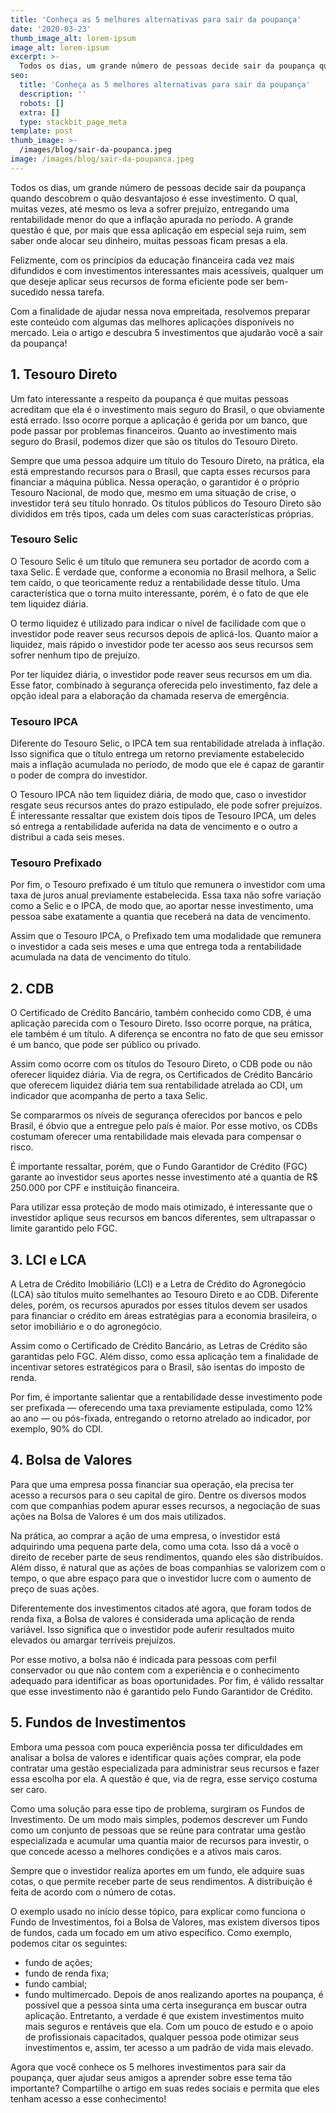 ```yaml
---
title: 'Conheça as 5 melhores alternativas para sair da poupança'
date: '2020-03-23'
thumb_image_alt: lorem-ipsum
image_alt: lorem-ipsum
excerpt: >-
  Todos os dias, um grande número de pessoas decide sair da poupança quando descobrem o quão desvantajoso é esse investimento. O qual, muitas vezes, até mesmo os leva a sofrer prejuízo, entregando uma rentabilidade menor do que a inflação apurada no período. A grande questão é que, por mais que essa aplicação em especial seja ruim, sem saber onde alocar seu dinheiro, muitas pessoas ficam presas a ela.
seo:
  title: 'Conheça as 5 melhores alternativas para sair da poupança'
  description: ''
  robots: []
  extra: []
  type: stackbit_page_meta
template: post
thumb_image: >-
  /images/blog/sair-da-poupanca.jpeg
image: /images/blog/sair-da-poupanca.jpeg
---
```

Todos os dias, um grande número de pessoas decide sair da poupança quando descobrem o quão desvantajoso é esse investimento. O qual, muitas vezes, até mesmo os leva a sofrer prejuízo, entregando uma rentabilidade menor do que a inflação apurada no período. A grande questão é que, por mais que essa aplicação em especial seja ruim, sem saber onde alocar seu dinheiro, muitas pessoas ficam presas a ela.

Felizmente, com os princípios da educação financeira cada vez mais difundidos e com investimentos interessantes mais acessíveis, qualquer um que deseje aplicar seus recursos de forma eficiente pode ser bem-sucedido nessa tarefa.

Com a finalidade de ajudar nessa nova empreitada, resolvemos preparar este conteúdo com algumas das melhores aplicações disponíveis no mercado. Leia o artigo e descubra 5 investimentos que ajudarão você a sair da poupança!

## 1. Tesouro Direto
Um fato interessante a respeito da poupança é que muitas pessoas acreditam que ela é o investimento mais seguro do Brasil, o que obviamente está errado. Isso ocorre porque a aplicação é gerida por um banco, que pode passar por problemas financeiros. Quanto ao investimento mais seguro do Brasil, podemos dizer que são os títulos do Tesouro Direto.

Sempre que uma pessoa adquire um título do Tesouro Direto, na prática, ela está emprestando recursos para o Brasil, que capta esses recursos para financiar a máquina pública. Nessa operação, o garantidor é o próprio Tesouro Nacional, de modo que, mesmo em uma situação de crise, o investidor terá seu título honrado. Os títulos públicos do Tesouro Direto são divididos em três tipos, cada um deles com suas características próprias.

### Tesouro Selic
O Tesouro Selic é um título que remunera seu portador de acordo com a taxa Selic. É verdade que, conforme a economia no Brasil melhora, a Selic tem caído, o que teoricamente reduz a rentabilidade desse título. Uma característica que o torna muito interessante, porém, é o fato de que ele tem liquidez diária.

O termo liquidez é utilizado para indicar o nível de facilidade com que o investidor pode reaver seus recursos depois de aplicá-los. Quanto maior a liquidez, mais rápido o investidor pode ter acesso aos seus recursos sem sofrer nenhum tipo de prejuízo.

Por ter liquidez diária, o investidor pode reaver seus recursos em um dia. Esse fator, combinado à segurança oferecida pelo investimento, faz dele a opção ideal para a elaboração da chamada reserva de emergência.

### Tesouro IPCA
Diferente do Tesouro Selic, o IPCA tem sua rentabilidade atrelada à inflação. Isso significa que o título entrega um retorno previamente estabelecido mais a inflação acumulada no período, de modo que ele é capaz de garantir o poder de compra do investidor.

O Tesouro IPCA não tem liquidez diária, de modo que, caso o investidor resgate seus recursos antes do prazo estipulado, ele pode sofrer prejuízos. É interessante ressaltar que existem dois tipos de Tesouro IPCA, um deles só entrega a rentabilidade auferida na data de vencimento e o outro a distribui a cada seis meses.

### Tesouro Prefixado
Por fim, o Tesouro prefixado é um título que remunera o investidor com uma taxa de juros anual previamente estabelecida. Essa taxa não sofre variação como a Selic e o IPCA, de modo que, ao aportar nesse investimento, uma pessoa sabe exatamente a quantia que receberá na data de vencimento.

Assim que o Tesouro IPCA, o Prefixado tem uma modalidade que remunera o investidor a cada seis meses e uma que entrega toda a rentabilidade acumulada na data de vencimento do título.

## 2. CDB
O Certificado de Crédito Bancário, também conhecido como CDB, é uma aplicação parecida com o Tesouro Direto. Isso ocorre porque, na prática, ele também é um título. A diferença se encontra no fato de que seu emissor é um banco, que pode ser público ou privado.

Assim como ocorre com os títulos do Tesouro Direto, o CDB pode ou não oferecer liquidez diária. Via de regra, os Certificados de Crédito Bancário que oferecem liquidez diária tem sua rentabilidade atrelada ao CDI, um indicador que acompanha de perto a taxa Selic.

Se compararmos os níveis de segurança oferecidos por bancos e pelo Brasil, é óbvio que a entregue pelo país é maior. Por esse motivo, os CDBs costumam oferecer uma rentabilidade mais elevada para compensar o risco.

É importante ressaltar, porém, que o Fundo Garantidor de Crédito (FGC) garante ao investidor seus aportes nesse investimento até a quantia de R$ 250.000 por CPF e instituição financeira.

Para utilizar essa proteção de modo mais otimizado, é interessante que o investidor aplique seus recursos em bancos diferentes, sem ultrapassar o limite garantido pelo FGC.

## 3. LCI e LCA
A Letra de Crédito Imobiliário (LCI) e a Letra de Crédito do Agronegócio (LCA) são títulos muito semelhantes ao Tesouro Direto e ao CDB. Diferente deles, porém, os recursos apurados por esses títulos devem ser usados para financiar o crédito em áreas estratégias para a economia brasileira, o setor imobiliário e o do agronegócio.

Assim como o Certificado de Crédito Bancário, as Letras de Crédito são garantidas pelo FGC. Além disso, como essa aplicação tem a finalidade de incentivar setores estratégicos para o Brasil, são isentas do imposto de renda.

Por fim, é importante salientar que a rentabilidade desse investimento pode ser prefixada — oferecendo uma taxa previamente estipulada, como 12% ao ano — ou pós-fixada, entregando o retorno atrelado ao indicador, por exemplo, 90% do CDI.

## 4. Bolsa de Valores
Para que uma empresa possa financiar sua operação, ela precisa ter acesso a recursos para o seu capital de giro. Dentre os diversos modos com que companhias podem apurar esses recursos, a negociação de suas ações na Bolsa de Valores é um dos mais utilizados.

Na prática, ao comprar a ação de uma empresa, o investidor está adquirindo uma pequena parte dela, como uma cota. Isso dá a você o direito de receber parte de seus rendimentos, quando eles são distribuídos. Além disso, é natural que as ações de boas companhias se valorizem com o tempo, o que abre espaço para que o investidor lucre com o aumento de preço de suas ações.

Diferentemente dos investimentos citados até agora, que foram todos de renda fixa, a Bolsa de valores é considerada uma aplicação de renda variável. Isso significa que o investidor pode auferir resultados muito elevados ou amargar terríveis prejuízos.

Por esse motivo, a bolsa não é indicada para pessoas com perfil conservador ou que não contem com a experiência e o conhecimento adequado para identificar as boas oportunidades. Por fim, é válido ressaltar que esse investimento não é garantido pelo Fundo Garantidor de Crédito.

## 5. Fundos de Investimentos
Embora uma pessoa com pouca experiência possa ter dificuldades em analisar a bolsa de valores e identificar quais ações comprar, ela pode contratar uma gestão especializada para administrar seus recursos e fazer essa escolha por ela. A questão é que, via de regra, esse serviço costuma ser caro.

Como uma solução para esse tipo de problema, surgiram os Fundos de Investimento. De um modo mais simples, podemos descrever um Fundo como um conjunto de pessoas que se reúne para contratar uma gestão especializada e acumular uma quantia maior de recursos para investir, o que concede acesso a melhores condições e a ativos mais caros.

Sempre que o investidor realiza aportes em um fundo, ele adquire suas cotas, o que permite receber parte de seus rendimentos. A distribuição é feita de acordo com o número de cotas.

O exemplo usado no início desse tópico, para explicar como funciona o Fundo de Investimentos, foi a Bolsa de Valores, mas existem diversos tipos de fundos, cada um focado em um ativo específico. Como exemplo, podemos citar os seguintes:

*  fundo de ações;
*  fundo de renda fixa;
*  fundo cambial;
*  fundo multimercado.
Depois de anos realizando aportes na poupança, é possível que a pessoa sinta uma certa insegurança em buscar outra aplicação. Entretanto, a verdade é que existem investimentos muito mais seguros e rentáveis que ela. Com um pouco de estudo e o apoio de profissionais capacitados, qualquer pessoa pode otimizar seus investimentos e, assim, ter acesso a um padrão de vida mais elevado.

Agora que você conhece os 5 melhores investimentos para sair da poupança, quer ajudar seus amigos a aprender sobre esse tema tão importante? Compartilhe o artigo em suas redes sociais e permita que eles tenham acesso a esse conhecimento!